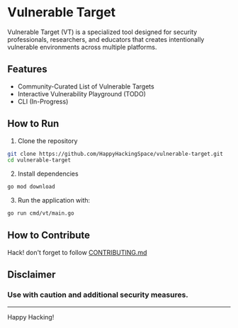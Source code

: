 # Vulnerable Target
Vulnerable Target (VT) is a specialized tool designed for security professionals, researchers, and educators that creates intentionally vulnerable environments across multiple platforms.

## Features
- Community-Curated List of Vulnerable Targets
- Interactive Vulnerability Playground (TODO)
- CLI (In-Progress)

## How to Run
1. Clone the repository
```bash
git clone https://github.com/HappyHackingSpace/vulnerable-target.git
cd vulnerable-target
```

2. Install dependencies
```bash
go mod download
```

3. Run the application with:
```bash
go run cmd/vt/main.go
```

## How to Contribute
Hack! don't forget to follow [CONTRIBUTING.md](./CONTRIBUTING.md)

## Disclaimer
### Use with caution and additional security measures.

---
Happy Hacking!
